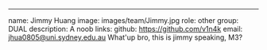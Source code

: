 ---
name: Jimmy Huang
image: images/team/Jimmy.jpg
role: other
group: DUAL
description: A noob 
links:
  github: https://github.com/v1n4k
  email: jhua0805@uni.sydney.edu.au
What'up bro, this is jimmy speaking, M3?

